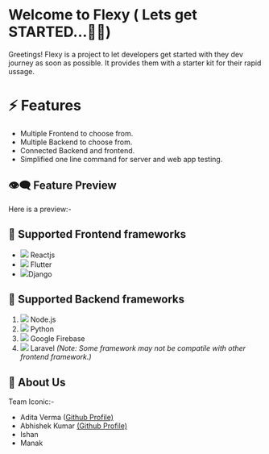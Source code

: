 
# Welcome to Flexy ( Lets get STARTED...🎉🎉)

Greetings! Flexy is a project to let developers get started with they dev journey as soon as possible. It provides them with a starter kit for their rapid ussage.


# ⚡ Features

 - Multiple Frontend to choose from.
 - Multiple Backend to choose from.
 - Connected Backend and frontend.
 - Simplified one line command for server and web app testing. 

## 👁‍🗨 Feature Preview

Here is a preview:-

## 🤝 Supported Frontend frameworks

 - <img src="https://img.icons8.com/office/32/000000/react.png"/> Reactjs
 - <img src="https://img.icons8.com/color/32/000000/flutter.png"/> Flutter
 - <img src="https://img.icons8.com/color/32/000000/django.png"/>Django
 

## 🤝 Supported Backend frameworks

 1. <img src="https://img.icons8.com/color/32/000000/nodejs.png"/> Node.js
 2. <img src="https://img.icons8.com/fluency/32/000000/python.png"/> Python
 3. <img src="https://img.icons8.com/color/32/000000/google-firebase-console.png"/> Google Firebase
 4. <img src="https://img.icons8.com/fluency/32/000000/laravel.png"/> Laravel 
 *(Note: Some framework may not be compatile with other frontend framework.)*


## 🤚 About Us

Team Iconic:-

 - Adita Verma ([Github Profile)](https://github.com/createadi)
 - Abhishek Kumar [(Github Profile)](https://github.com/abhik063)
 - Ishan
 - Manak
